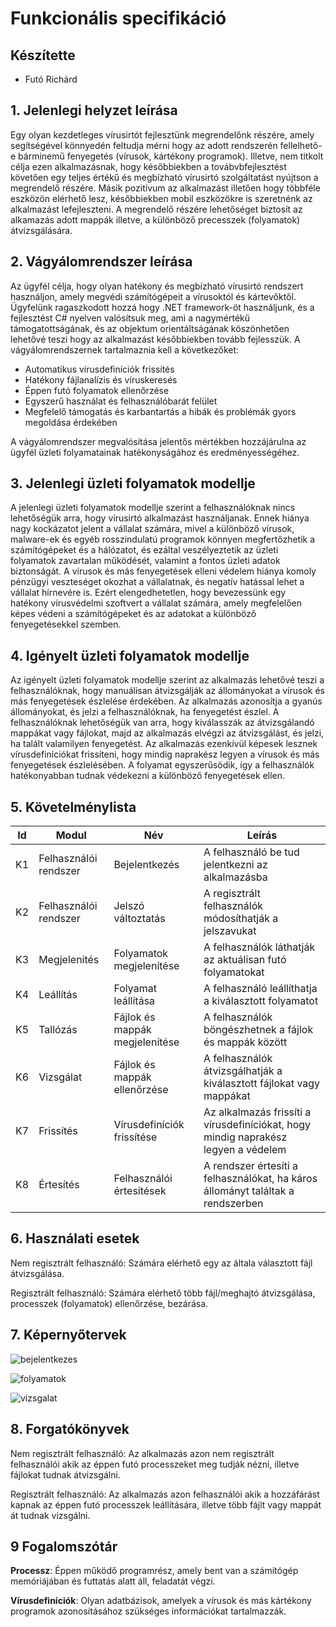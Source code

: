 # Funkcionális specifikáció

## Készítette

- Futó Richárd

## 1. Jelenlegi helyzet leírása

Egy olyan kezdetleges vírusirtót fejlesztünk megrendelőnk részére, amely segítségével könnyedén feltudja mérni hogy az adott rendszerén fellelhető-e bárminemű fenyegetés (vírusok, kártékony programok). Illetve, nem titkolt célja ezen alkalmazásnak, hogy későbbiekben a továbvbfejlesztést követően egy teljes értékű és megbízható vírusirtó szolgáltatást nyújtson a megrendelő részére. Másik pozitívum az alkalmazást illetően hogy többféle eszközön elérhető lesz, későbbiekben mobil eszközökre is szeretnénk az alkalmazást lefejleszteni. A megrendelő részére lehetőséget biztosít az alkamazás adott mappák illetve, a különböző precesszek (folyamatok) átvizsgálására.

## 2. Vágyálomrendszer leírása

Az ügyfél célja, hogy olyan hatékony és megbízható vírusirtó rendszert használjon, amely megvédi számítógépeit a vírusoktól és kártevőktől. Ügyfelünk ragaszkodott hozzá hogy .NET framework-öt használjunk, és a fejlesztést C# nyelven valósítsuk meg, ami a nagymértékű támogatottságának, és az objektum orientáltságának köszönhetően lehetővé teszi hogy az alkalmazást későbbiekben tovább fejlesszük. A vágyálomrendszernek tartalmaznia kell a következőket:

 - Automatikus vírusdefiníciók frissítés
 - Hatékony fájlanalízis és víruskeresés
 - Éppen futó folyamatok ellenőrzése
 - Egyszerű használat és felhasználóbarát felület
 - Megfelelő támogatás és karbantartás a hibák és problémák gyors megoldása érdekében

A vágyálomrendszer megvalósítása jelentős mértékben hozzájárulna az ügyfél üzleti folyamatainak hatékonyságához és eredményességéhez.

## 3. Jelenlegi üzleti folyamatok modellje

A jelenlegi üzleti folyamatok modellje szerint a felhasználóknak nincs lehetőségük arra, hogy vírusirtó alkalmazást használjanak. Ennek hiánya nagy kockázatot jelent a vállalat számára, mivel a különböző vírusok, malware-ek és egyéb rosszindulatú programok könnyen megfertőzhetik a számítógépeket és a hálózatot, és ezáltal veszélyeztetik az üzleti folyamatok zavartalan működését, valamint a fontos üzleti adatok biztonságát. A vírusok és más fenyegetések elleni védelem hiánya komoly pénzügyi veszteséget okozhat a vállalatnak, és negatív hatással lehet a vállalat hírnevére is. Ezért elengedhetetlen, hogy bevezessünk egy hatékony vírusvédelmi szoftvert a vállalat számára, amely megfelelően képes védeni a számítógépeket és az adatokat a különböző fenyegetésekkel szemben.

## 4. Igényelt üzleti folyamatok modellje

Az igényelt üzleti folyamatok modellje szerint az alkalmazás lehetővé teszi a felhasználóknak, hogy manuálisan átvizsgálják az állományokat a vírusok és más fenyegetések észlelése érdekében. Az alkalmazás azonosítja a gyanús állományokat, és jelzi a felhasználóknak, ha fenyegetést észlel. A felhasználóknak lehetőségük van arra, hogy kiválasszák az átvizsgálandó mappákat vagy fájlokat, majd az alkalmazás elvégzi az átvizsgálást, és jelzi, ha talált valamilyen fenyegetést. Az alkalmazás ezenkívül képesek lesznek vírusdefiníciókat frissíteni, hogy mindig naprakész legyen a vírusok és más fenyegetések észlelésében. A folyamat egyszerűsödik, így a felhasználók hatékonyabban tudnak védekezni a különböző fenyegetések ellen.

## 5. Követelménylista

| Id | Modul | Név | Leírás |
| :---: | --- | --- | --- |
| K1 | Felhasználói rendszer | Bejelentkezés | A felhasználó be tud jelentkezni az alkalmazásba |
| K2 | Felhasználói rendszer | Jelszó változtatás | A regisztrált felhasználók módosíthatják a jelszavukat |
| K3 | Megjelenítés | Folyamatok megjelenítése | A felhasználók láthatják az aktuálisan futó folyamatokat |
| K4 | Leállítás | Folyamat leállítása | A felhasználó leállíthatja a kiválasztott folyamatot |
| K5 | Tallózás | Fájlok és mappák megjelenítése | A felhasználók böngészhetnek a fájlok és mappák között |
| K6 | Vizsgálat | Fájlok és mappák ellenőrzése | A felhasználók átvizsgálhatják a kiválasztott fájlokat vagy mappákat |
| K7 | Frissítés | Vírusdefiníciók frissítése | Az alkalmazás frissíti a vírusdefiníciókat, hogy mindig naprakész legyen a védelem |
| K8 | Értesítés | Felhasználói értesítések | A rendszer értesíti a felhasználókat, ha káros állományt találtak a rendszerben |

## 6. Használati esetek

Nem regisztrált felhasználó: Számára elérhető egy az általa választott fájl átvizsgálása.

Regisztrált felhasználó: Számára elérhető több fájl/meghajtó átvizsgálása, processzek (folyamatok) ellenőrzése, bezárása.

## 7. Képernyőtervek

![bejelentkezes](https://i.imgur.com/hbYxX31.png)

![folyamatok](https://i.imgur.com/kELBanF.png)

![vizsgalat](https://i.imgur.com/ZFkC88p.png)

## 8. Forgatókönyvek

Nem regisztrált felhasználó: Az alkalmazás azon nem regisztrált felhasználói akik az éppen futó processzeket meg tudják nézni, illetve fájlokat tudnak átvizsgálni.

Regisztrált felhasználó: Az alkalmazás azon felhasználói akik a hozzáfárást kapnak az éppen futó processzek leállítására, illetve több fájlt vagy mappát át tudnak vizsgálni.

## 9 Fogalomszótár

**Processz**: Éppen működő programrész, amely bent van a számítógép memóriájában és futtatás alatt áll, feladatát végzi. 

**Vírusdefiníciók**: Olyan adatbázisok, amelyek a vírusok és más kártékony programok azonosításához szükséges információkat tartalmazzák.

